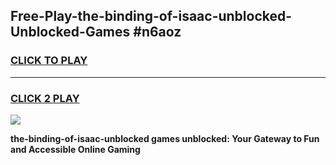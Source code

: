 
## Free-Play-the-binding-of-isaac-unblocked-Unblocked-Games #n6aoz
<h3>
<a href="https://news.freeplayer.one?title=the-binding-of-isaac-unblocked&ref=8M">CLICK TO PLAY</a></h3>
<hr>

<h3>
<a href="https://news.freeplayer.one?title=the-binding-of-isaac-unblocked&ref=8M">CLICK 2 PLAY</a>
  
</h3>

<a href="https://news.freeplayer.one?title=the-binding-of-isaac-unblocked&ref=8M"><img src="https://clearcache.store/games.png"></a>


**the-binding-of-isaac-unblocked games unblocked: Your Gateway to Fun and Accessible Online Gaming**
